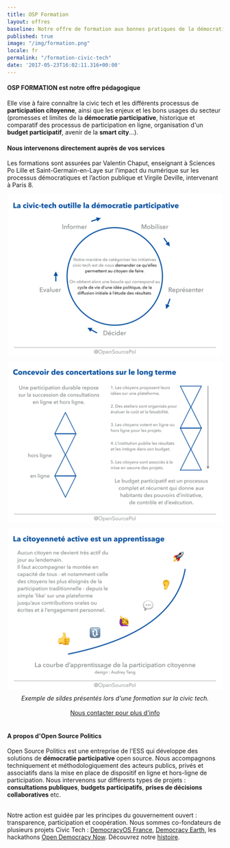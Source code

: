 ```yaml
---
title: OSP Formation
layout: offres
baseline: Notre offre de formation aux bonnes pratiques de la démocratie connectée
published: true
image: "/img/formation.png"
locale: fr
permalink: "/formation-civic-tech"
date: '2017-05-23T16:02:11.316+00:00'
---
```

#### OSP FORMATION est notre offre pédagogique
Elle vise à faire connaître la civic tech et les différents processus de <b>participation citoyenne</b>, ainsi que les enjeux et les bons usages du secteur (promesses et limites de la <b>démocratie participative</b>, historique et comparatif des processus de participation en ligne, organisation d'un <b>budget participatif</b>, avenir de la <b>smart city</b>…).

#### Nous intervenons directement auprès de vos services

Les formations sont assurées par Valentin Chaput, enseignant à Sciences Po Lille et Saint-Germain-en-Laye sur l’impact du numérique sur les processus démocratiques et l’action publique et Virgile Deville, intervenant à Paris 8.
<div class = "row">

<div class = "col-sm-4"><a href ="{{ site.baseurl }}/blog-fr/La_democratie_continue/"><img src = "img/products/formation/fr/demo-1.jpg" class = "img-thumbnail" style = "margin-right:7px;margin-bottom: 8px;" alt = "Exemple de sildes présentés lors d'une formation sur la civic tech"></a></div>
<div class = "col-sm-4"><a href ="{{ site.baseurl }}/blog-fr/La_democratie_continue/"><img src = "img/products/formation/fr/demo-2.jpg" class = "img-thumbnail" style = "margin-right:7px;margin-bottom: 8px;" alt = "Exemple de sildes présentés lors d'une formation sur la civic tech"></a></div>
<div class = "col-sm-4"><a href ="{{ site.baseurl }}/blog-fr/La_democratie_continue/"><img src = "img/products/formation/fr/demo-3.jpg" class = "img-thumbnail" style = "margin-bottom: 8px;" alt = "Exemple de sildes présentés lors d'une formation sur la civic tech"></a></div>
</div>
<center><i>Exemple de sildes présentés lors d'une formation sur la civic tech.</i></center>
<br>

<center><a href="{{ site.baseurl }}/fr/accueil#contact" class="btn btn-primary">Nous contacter pour plus d'info</a></center>

<br>


<div class="well">
<h4>A propos d'Open Source Politics</h4>

Open Source Politics est une entreprise de l'ESS qui développe des solutions de <b>démocratie participative</b> open source. Nous accompagnons techniquement et méthodologiquement des acteurs publics, privés et associatifs dans la mise en place de dispositif en ligne et hors-ligne de participation. Nous intervenons sur différents types de projets : <b>consultations publiques</b>, <b>budgets participatifs</b>, <b>prises de décisions collaboratives</b> etc.

<br>
Notre action est guidée par les principes du gouvernement ouvert : transparence, participation et coopération. Nous sommes co-fondateurs de plusieurs projets Civic Tech : <a href="http://democracyos.eu" target="blank">DemocracyOS France</a>, <a href="http://democracy.earth" target="blank">Democracy Earth</a>, les hackathons <a href="http://opendemocracynow.net" target="blank">Open Democracy Now</a>. Découvrez notre <a href="https://medium.com/open-source-politics/notre-histoire-c61bbec90334#.bmus5b392" target="blank">histoire</a>.
</div>